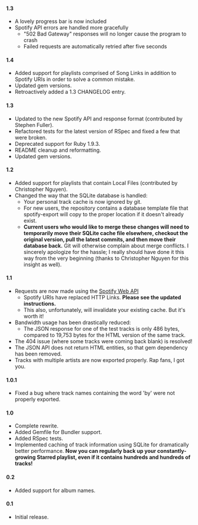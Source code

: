 #### 1.3
* A lovely progress bar is now included
* Spotify API errors are handled more gracefully
  * "502 Bad Gateway" responses will no longer cause the program to crash
  * Failed requests are automatically retried after five seconds

#### 1.4
* Added support for playlists comprised of Song Links in addition to Spotify URIs in order to solve a common mistake.
* Updated gem versions.
* Retroactively added a 1.3 CHANGELOG entry.

#### 1.3
* Updated to the new Spotify API and response format (contributed by Stephen Fuller).
* Refactored tests for the latest version of RSpec and fixed a few that were broken.
* Deprecated support for Ruby 1.9.3.
* README cleanup and reformatting.
* Updated gem versions.

#### 1.2
* Added support for playlists that contain Local Files (contributed by Christopher Nguyen).
* Changed the way that the SQLite database is handled:
  * Your personal track cache is now ignored by git.
  * For new users, the repository contains a database template file that spotify-export will copy to the proper location if it doesn't already exist.
  * **Current users who would like to merge these changes will need to temporarily move their SQLite cache file elsewhere, checkout the original version, pull the latest commits, and then move their database back.** Git will otherwise complain about merge conflicts. I sincerely apologize for the hassle; I really should have done it this way from the very beginning (thanks to Christopher Nguyen for this insight as well).

#### 1.1
* Requests are now made using the [Spotify Web API](http://developer.spotify.com/technologies/web-api/)
  * Spotify URIs have replaced HTTP Links. **Please see the updated instructions.**
  * This also, unfortunately, will invalidate your existing cache. But it's worth it!
* Bandwidth usage has been drastically reduced:
  * The JSON response for one of the test tracks is only 486 bytes, compared to 19,753 bytes for the HTML version of the same track.
* The 404 issue (where some tracks were coming back blank) is resolved!
* The JSON API does not return HTML entities, so that gem dependency has been removed.
* Tracks with multiple artists are now exported properly. Rap fans, I got you.

#### 1.0.1
* Fixed a bug where track names containing the word 'by' were not properly exported.

#### 1.0
* Complete rewrite.
* Added Gemfile for Bundler support.
* Added RSpec tests.
* Implemented caching of track information using SQLite for dramatically better performance. **Now you can regularly back up your constantly-growing Starred playlist, even if it contains hundreds and hundreds of tracks!**

#### 0.2
* Added support for album names.

#### 0.1
* Initial release.
